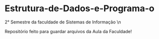 # Estrutura-de-Dados-e-Programa-o
2° Semestre da faculdade de Sistemas de Informação \n

Repositório feito para guardar arquivos da Aula da Faculdade!
